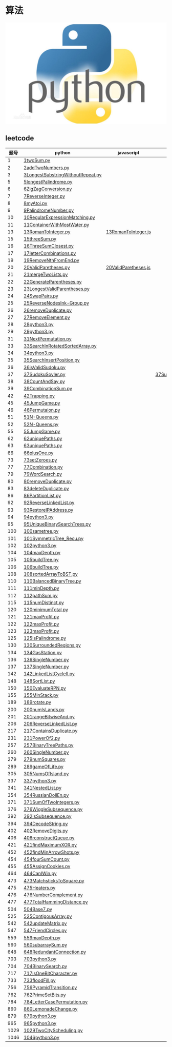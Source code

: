 # 算法

![本地图片](Image/python1.jpg)

## leetcode
|  题号  |  python  |  javascript  |  java  |  c  |
|  ----  |  ------  |  ----------  |  ----  |  -  |
|  1  |[1twoSum.py](leetcode/array/1.twoSum/1twoSum.py)  |    |    |    |
|  2  |[2addTwoNumbers.py](leetcode/array/2.addTwoNumbers/2addTwoNumbers.py)  |    |    |    |
|  3  |[3LongestSubstringWithoutRepeat.py](leetcode/Hash/3.LongestSubstringWithoutRepeat/3LongestSubstringWithoutRepeat.py)  |    |    |    |
|  5  |[5longestPalindrome.py](leetcode/DP/5.longestPalindrome/5longestPalindrome.py)  |    |    |    |
|  6  |[6ZigZagConversion.py](leetcode/STR/6.ZigZagConversion/6ZigZagConversion.py)  |    |    |    |
|  7  |[7ReverseInteger.py](leetcode/Math/7.ReverseInteger/7ReverseInteger.py)  |    |    |    |
|  8  |[8myAtoi.py](leetcode/List/8.myAtoi/8myAtoi.py)  |    |    |    |
|  9  |[9PalindromeNumber.py](leetcode/Math/9.PalindromeNumber/9PalindromeNumber.py)  |    |    |    |
|  10  |[10RegularExpressionMatching.py](leetcode/DP/10.RegularExpressionMatching/10RegularExpressionMatching.py)  |    |    |    |
|  11  |[11ContainerWithMostWater.py](leetcode/array/11.ContainerWithMostWater/11ContainerWithMostWater.py)  |    |    |    |
|  13  |[13RomanToInteger.py](leetcode/STR/13.RomanToInteger/13RomanToInteger.py)  |[13RomanToInteger.js](leetcode/STR/13.RomanToInteger/13RomanToInteger.js)  |    |    |
|  15  |[15threeSum.py](leetcode/array/15.threeSum/15threeSum.py)  |    |    |    |
|  16  |[16ThreeSumClosest.py](leetcode/array/16.ThreeSumClosest/16ThreeSumClosest.py)  |    |    |    |
|  17  |[17letterCombinations.py](leetcode/STR/17.letterCombinations/17letterCombinations.py)  |    |    |    |
|  19  |[19RemoveNthFromEnd.py](leetcode/List/19.RemoveNthFromEnd/19RemoveNthFromEnd.py)  |    |    |    |
|  20  |[20ValidParetheses.py](leetcode/STR/20.ValidParetheses/20ValidParetheses.py)  |[20ValidParetheses.js](leetcode/STR/20.ValidParetheses/20ValidParetheses.js)  |    |    |
|  21  |[21mergeTwoLists.py](leetcode/List/21.mergeTwoLists/21mergeTwoLists.py)  |    |    |    |
|  22  |[22GenerateParentheses.py](leetcode/BackTrack/22.GenerateParentheses/22GenerateParentheses.py)  |    |    |    |
|  23  |[23LongestValidParentheses.py](leetcode/STR/23.LongestValidParenthese/23LongestValidParentheses.py)  |    |    |    |
|  24  |[24SwapPairs.py](leetcode/List/24.SwapPairs/24SwapPairs.py)  |    |    |    |
|  25  |[25ReverseNodesInk-Group.py](leetcode/List/25.ReverseNodesInk-Group/25ReverseNodesInk-Group.py)  |    |    |    |
|  26  |[26removeDuplicate.py](leetcode/array/26.removeDuplicate/26removeDuplicate.py)  |    |    |    |
|  27  |[27RemoveElement.py](leetcode/array/27.RemoveElement/27RemoveElement.py)  |    |    |    |
|  28  |[28python3.py](leetcode/STR/28.ImplementstrStr()/28python3.py)  |    |    |    |
|  29  |[29python3.py](leetcode/Math/29.DivideTwoIntegers/29python3.py)  |    |    |    |
|  31  |[31NextPermutation.py](leetcode/array/31.NextPermutation/31NextPermutation.py)  |    |    |    |
|  33  |[33SearchInRotatedSortedArray.py](leetcode/array/33.SearchInRotatedSortedArray/33SearchInRotatedSortedArray.py)  |    |    |    |
|  34  |[34python3.py](leetcode/array/34.FindRangeInSortedArray/34python3.py)  |    |    |    |
|  35  |[35SearchInsertPosition.py](leetcode/array/35.SearchInsertPosition/35SearchInsertPosition.py)  |    |    |    |
|  36  |[36isValidSudoku.py](leetcode/array/36.isValidSudoku/36isValidSudoku.py)  |    |    |    |
|  37  |[37SudokuSovler.py](leetcode/BackTrack/37.SudokuSolver/37SudokuSovler.py)  |    |[37SudokuSolver.java](leetcode/BackTrack/37.SudokuSolver/37SudokuSolver.java)  |    |
|  38  |[38CountAndSay.py](leetcode/STR/38.CountAndSay/38CountAndSay.py)  |    |    |    |
|  39  |[39CombinationSum.py](leetcode/array/39.ComninationSum/39CombinationSum.py)  |    |    |    |
|  42  |[42Trapping.py](leetcode/array/42.Trapping/42Trapping.py)  |    |    |    |
|  45  |[45JumpGame.py](leetcode/Greedy/45.JumpGame/45JumpGame.py)  |    |    |    |
|  46  |[46Permutaion.py](leetcode/BackTrack/46.Permutaion/46Permutaion.py)  |    |    |    |
|  51  |[51N-Queens.py](leetcode/BackTrack/51.N-Queens/51N-Queens.py)  |    |    |    |
|  52  |[52N-Queens.py](leetcode/BackTrack/52.N-Queens/52N-Queens.py)  |    |    |    |
|  55  |[55JumpGame.py](leetcode/Greedy/55.JumpGame/55JumpGame.py)  |    |    |    |
|  62  |[62uniquePaths.py](leetcode/DP/62.uniquePaths/62uniquePaths.py)  |    |    |    |
|  63  |[63uniquePaths.py](leetcode/DP/63.uniquePaths/63uniquePaths.py)  |    |    |    |
|  66  |[66plusOne.py](leetcode/array/66.plusOne/66plusOne.py)  |    |    |    |
|  73  |[73setZeroes.py](leetcode/array/73.setZeroes/73setZeroes.py)  |    |    |    |
|  77  |[77Combination.py](leetcode/STR/77.Combination/77Combination.py)  |    |    |    |
|  79  |[79WordSearch.py](leetcode/array/79.WordSearch/79WordSearch.py)  |    |    |    |
|  80  |[80removeDuplicate.py](leetcode/array/80.removeDuplicate/80removeDuplicate.py)  |    |    |    |
|  83  |[83deleteDuplicate.py](leetcode/List/83.deleteDuplicate/83deleteDuplicate.py)  |    |    |    |
|  86  |[86PartitionList.py](leetcode/List/86.PartitionList/86PartitionList.py)  |    |    |    |
|  92  |[92ReverseLinkedList.py](leetcode/List/92.ReverseLinkedList/92ReverseLinkedList.py)  |    |    |    |
|  93  |[93RestoreIPAddress.py](leetcode/STR/93.RestoreIPAddress/93RestoreIPAddress.py)  |    |    |    |
|  94  |[94python3.py](leetcode/Hash/94.BinaryTreeInorderTra/94python3.py)  |    |    |    |
|  95  |[95UniqueBinarySearchTrees.py](leetcode/Tree/95.UniqueBinarySearchTrees/95UniqueBinarySearchTrees.py)  |    |    |    |
|  100  |[100sametree.py](leetcode/Tree/100.sametree/100sametree.py)  |    |    |    |
|  101  |[101SymmetricTree_Recu.py](leetcode/Tree/101.SymmetricTree_Recu/101SymmetricTree_Recu.py)  |    |    |    |
|  102  |[102python3.py](leetcode/Tree/102BinaryTreeLevelOrder/102python3.py)  |    |    |[102cpp.cpp](leetcode/Tree/102BinaryTreeLevelOrder/102cpp.cpp)  |
|  104  |[104maxDepth.py](leetcode/Tree/104.maxDepth/104maxDepth.py)  |    |    |    |
|  105  |[105buildTree.py](leetcode/Tree/105.buildTree/105buildTree.py)  |    |    |    |
|  106  |[106buildTree.py](leetcode/Tree/106.buildTree/106buildTree.py)  |    |    |    |
|  108  |[108sortedArrayToBST.py](leetcode/Tree/108.sortedArrayToBST/108sortedArrayToBST.py)  |    |    |    |
|  110  |[110BalancedBinaryTree.py](leetcode/Tree/110.BalancedBinaryTree/110BalancedBinaryTree.py)  |    |    |    |
|  111  |[111minDepth.py](leetcode/Tree/111.minDepth/111minDepth.py)  |    |    |    |
|  112  |[112pathSum.py](leetcode/Tree/112.pathSum/112pathSum.py)  |    |    |    |
|  115  |[115numDistinct.py](leetcode/DP/115.numDistinct/115numDistinct.py)  |    |    |    |
|  120  |[120minimumTotal.py](leetcode/array/120.minimumTotal/120minimumTotal.py)  |    |    |    |
|  121  |[121maxProfit.py](leetcode/array/121.maxProfit/121maxProfit.py)  |    |    |    |
|  122  |[122maxProfit.py](leetcode/array/122.maxProfit/122maxProfit.py)  |    |    |    |
|  123  |[123maxProfit.py](leetcode/array/123.maxProfit/123maxProfit.py)  |    |    |    |
|  125  |[125isPalindrome.py](leetcode/List/125.isPalindrome/125isPalindrome.py)  |    |    |    |
|  130  |[130SurroundedRegions.py](leetcode/matrix/130.SurroundedRegions/130SurroundedRegions.py)  |    |    |    |
|  134  |[134GasStation.py](leetcode/Greedy/134.GasStation/134GasStation.py)  |    |    |    |
|  136  |[136SingleNumber.py](leetcode/BitOperation/136.SingleNumber/136SingleNumber.py)  |    |    |    |
|  137  |[137SingleNumber.py](leetcode/BitOperation/137.SingleNumber/137SingleNumber.py)  |    |    |    |
|  142  |[142LinkedListCycleII.py](leetcode/List/142.LinkedListCycleII/142LinkedListCycleII.py)  |    |    |    |
|  148  |[148SortList.py](leetcode/List/148.SortList/148SortList.py)  |    |    |    |
|  150  |[150EvaluateRPN.py](leetcode/Stack/150.EvaluateRPN/150EvaluateRPN.py)  |    |    |    |
|  155  |[155MinStack.py](leetcode/Stack/155.MinStack/155MinStack.py)  |    |    |    |
|  189  |[189rotate.py](leetcode/array/189.rotate/189rotate.py)  |    |    |    |
|  200  |[200numIsLands.py](leetcode/matrix/200.numIsLands/200numIsLands.py)  |    |    |    |
|  201  |[201rangeBitwiseAnd.py](leetcode/BitOperation/201.rangeBitwiseAnd/201rangeBitwiseAnd.py)  |    |    |    |
|  206  |[206ReverseLinkedList.py](leetcode/List/206.ReverseLinkedList/206ReverseLinkedList.py)  |    |    |    |
|  217  |[217ContainsDuplicate.py](leetcode/Hash/217.ContainsDuplicate/217ContainsDuplicate.py)  |    |    |    |
|  231  |[231PowerOf2.py](leetcode/BitOperation/231.PowerOf2/231PowerOf2.py)  |    |    |    |
|  257  |[257BinaryTreePaths.py](leetcode/Tree/257.BinaryTreePaths/257BinaryTreePaths.py)  |    |    |    |
|  260  |[260SingleNumber.py](leetcode/BitOperation/260.SingleNumber/260SingleNumber.py)  |    |    |    |
|  279  |[279numSquares.py](leetcode/Graph/279.numSquares/279numSquares.py)  |    |    |    |
|  289  |[289gameOfLife.py](leetcode/array/289.gameOfLife/289gameOfLife.py)  |    |    |    |
|  305  |[305NumsOfIsland.py](leetcode/UnionFind/305.NumsOfisland/305NumsOfIsland.py)  |    |    |    |
|  337  |[337python3.py](leetcode/Tree/337HouseRobberIII/337python3.py)  |    |    |    |
|  341  |[341NestedList.py](leetcode/array/341.NestedList/341NestedList.py)  |    |    |    |
|  354  |[354RussianDollEn.py](leetcode/DP/354.RussianDollEn/354RussianDollEn.py)  |    |    |    |
|  371  |[371SumOfTwoIntegers.py](leetcode/BitOperation/371.SumOfTwoIntegers/371SumOfTwoIntegers.py)  |    |    |    |
|  376  |[376WiggleSubsequence.py](leetcode/Greedy/376.WiggleSubsequence/376WiggleSubsequence.py)  |    |    |    |
|  392  |[392IsSubsequence.py](leetcode/Greedy/392.IsSubsequence/392IsSubsequence.py)  |    |    |    |
|  394  |[394DecodeString.py](leetcode/STR/394.DecodeString/394DecodeString.py)  |    |    |    |
|  402  |[402RemoveDigits.py](leetcode/Greedy/402.RemoveDigits/402RemoveDigits.py)  |    |    |    |
|  406  |[406rconstructQueue.py](leetcode/Greedy/406.rconstructQueue/406rconstructQueue.py)  |    |    |    |
|  421  |[421findMaximumXOR.py](leetcode/BitOperation/421.findMaximumXOR/421findMaximumXOR.py)  |    |    |    |
|  452  |[452findMinArrowShots.py](leetcode/Greedy/452.findMinArrowShots/452findMinArrowShots.py)  |    |    |    |
|  454  |[454fourSumCount.py](leetcode/Hash/454.fourSumCount/454fourSumCount.py)  |    |    |    |
|  455  |[455AssignCookies.py](leetcode/Greedy/455.AssignCookies/455AssignCookies.py)  |    |    |    |
|  464  |[464CanIWin.py](leetcode/DP/464.CanIWin/464CanIWin.py)  |    |    |    |
|  473  |[473MatchsticksToSquare.py](leetcode/BackTrack/473.MatchsticksToSquare/473MatchsticksToSquare.py)  |    |    |    |
|  475  |[475Heaters.py](leetcode/Greedy/475.Heaters/475Heaters.py)  |    |    |    |
|  476  |[476NumberComplement.py](leetcode/BitOperation/476.NumberComplement/476NumberComplement.py)  |    |    |    |
|  477  |[477TotalHammingDistance.py](leetcode/BitOperation/477.TotalHammingDistance/477TotalHammingDistance.py)  |    |    |    |
|  504  |[504Base7.py](leetcode/Other/504.Base7/504Base7.py)  |    |    |    |
|  525  |[525ContigousArray.py](leetcode/Hash/525.ContigousArray/525ContigousArray.py)  |    |    |    |
|  542  |[542updateMatrix.py](leetcode/matrix/542.updateMatrix/542updateMatrix.py)  |    |    |    |
|  547  |[547FriendCircles.py](leetcode/UnionFind/547.FriendCircles/547FriendCircles.py)  |    |    |[547FriendCircles.cpp](leetcode/UnionFind/547.FriendCircles/547FriendCircles.cpp)  |
|  559  |[559maxDepth.py](leetcode/Tree/559.maxDepth/559maxDepth.py)  |    |    |    |
|  560  |[560subarraySum.py](leetcode/Hash/560.subarraySum/560subarraySum.py)  |    |    |    |
|  648  |[648RedundantConnection.py](leetcode/UnionFind/684.RedundantConnection/648RedundantConnection.py)  |    |    |    |
|  703  |[703python3.py](leetcode/Heap/703.KthLargestElementInStream/703python3.py)  |    |    |    |
|  704  |[704BinarySearch.py](leetcode/BinarySearch/704.BinarySerch/704BinarySearch.py)  |    |    |    |
|  717  |[717isOneBitCharacter.py](leetcode/array/717.isOneBitCharacter/717isOneBitCharacter.py)  |    |    |    |
|  733  |[733floodFill.py](leetcode/matrix/733.floodFill/733floodFill.py)  |    |    |    |
|  756  |[756PyramidTransition.py](leetcode/Greedy/756.PyramidTransition/756PyramidTransition.py)  |    |    |    |
|  762  |[762PrimeSetBits.py](leetcode/BitOperation/762.PrimeSetBits/762PrimeSetBits.py)  |    |    |    |
|  784  |[784LetterCasePermutation.py](leetcode/STR/784.LetterCasePermutation/784LetterCasePermutation.py)  |    |    |    |
|  860  |[860LemonadeChange.py](leetcode/Greedy/860.LemonadeChange/860LemonadeChange.py)  |    |    |    |
|  879  |[879python3.py](leetcode/Tree/897.IncreasingOrderSearchTree/879python3.py)  |    |    |    |
|  965  |[965python3.py](leetcode/Tree/965.UnivaluedBinaryTree/965python3.py)  |    |    |    |
|  1029  |[1029TwoCityScheduling.py](leetcode/Greedy/1029.TwoCityScheduling/1029TwoCityScheduling.py)  |    |    |    |
|  1046  |[1046python3.py](leetcode/Heap/1046.LastStoneWeight/1046python3.py)  |    |    |    |